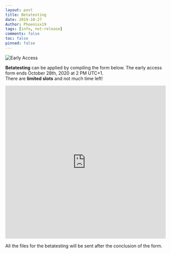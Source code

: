 ```yaml
---
layout: post
title: Betatesting
date: 2019-10-27
Author: Phoenixx19
tags: [info, not-release]
comments: false
toc: false
pinned: false
---
```


![Early Access](https://raw.githubusercontent.com/Phoenixx19/JumpKingPlus/master/docs/images/Banner.png)

<p><strong>Betatesting</strong> can be applied by compiling the form below.
The early access form ends October 28th, 2020 at 2 PM UTC+1.<br>
There are <strong>limited slots</strong> and not much time left!</p>

<iframe width="100%" height= "480px" src= "https://forms.office.com/Pages/ResponsePage.aspx?id=DQSIkWdsW0yxEjajBLZtrQAAAAAAAAAAAANAAcgqL_5UMVg4OTU3Mlg0TFVGUk5LWkE4SEFDVEgzRS4u&embed=true" frameborder= "0" marginwidth= "0" marginheight= "0" style= "border: none; max-width:100%; max-height:100vh" allowfullscreen webkitallowfullscreen mozallowfullscreen msallowfullscreen> </iframe>

<p>All the files for the betatesting will be sent after the conclusion of the form.</p>

